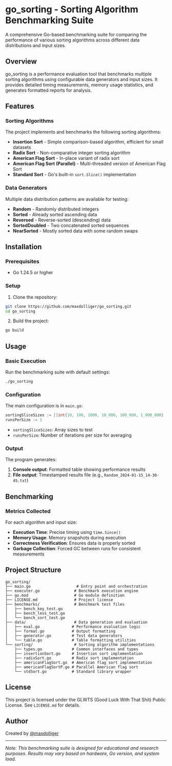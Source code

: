 # go_sorting - Sorting Algorithm Benchmarking Suite

A comprehensive Go-based benchmarking suite for comparing the performance of various sorting algorithms across different data distributions and input sizes.

## Overview

go_sorting is a performance evaluation tool that benchmarks multiple sorting algorithms using configurable data generators and input sizes. It provides detailed timing measurements, memory usage statistics, and generates formatted reports for analysis.

## Features

### Sorting Algorithms

The project implements and benchmarks the following sorting algorithms:

- **Insertion Sort** - Simple comparison-based algorithm, efficient for small datasets
- **Radix Sort** - Non-comparative integer sorting algorithm
- **American Flag Sort** - In-place variant of radix sort
- **American Flag Sort (Parallel)** - Multi-threaded version of American Flag Sort
- **Standard Sort** - Go's built-in `sort.Slice()` implementation

### Data Generators

Multiple data distribution patterns are available for testing:

- **Random** - Randomly distributed integers
- **Sorted** - Already sorted ascending data
- **Reversed** - Reverse-sorted (descending) data
- **SortedDoubled** - Two concatenated sorted sequences
- **NearSorted** - Mostly sorted data with some random swaps

## Installation

### Prerequisites

- Go 1.24.5 or higher

### Setup

1. Clone the repository:

```bash
git clone https://github.com/maxdolliger/go_sorting.git
cd go_sorting
```

2. Build the project:

```bash
go build
```

## Usage

### Basic Execution

Run the benchmarking suite with default settings:

```bash
./go_sorting
```

### Configuration

The main configuration is in `main.go`:

```go
sortingSliceSizes := []int{10, 100, 1000, 10_000, 100_000, 1_000_000}
runsPerSize := 1
```

- `sortingSliceSizes`: Array sizes to test
- `runsPerSize`: Number of iterations per size for averaging

### Output

The program generates:

1. **Console output**: Formatted table showing performance results
2. **File output**: Timestamped results file (e.g., `Random_2024-01-15_14-30-45.txt`)

## Benchmarking

### Metrics Collected

For each algorithm and input size:

- **Execution Time**: Precise timing using `time.Since()`
- **Memory Usage**: Memory snapshots during execution
- **Correctness Verification**: Ensures data is properly sorted
- **Garbage Collection**: Forced GC between runs for consistent measurements

## Project Structure

```
go_sorting/
├── main.go                    # Entry point and orchestration
├── executer.go               # Benchmark execution engine
├── go.mod                    # Go module definition
├── LICENSE.md                # Project license
├── benchmarks/               # Benchmark test files
│   ├── bench_key_test.go
│   ├── bench_less_test.go
│   └── bench_sort_test.go
├── data/                     # Data generation and evaluation
│   ├── eval.go              # Performance evaluation logic
│   ├── format.go            # Output formatting
│   ├── generator.go         # Test data generators
│   └── table.go             # Table formatting utilities
└── sorting/                  # Sorting algorithm implementations
    ├── types.go             # Common interfaces and types
    ├── insertionSort.go     # Insertion sort implementation
    ├── radixSort.go         # Radix sort implementation
    ├── americanFlagSort.go  # American flag sort implementation
    ├── americanFlagSortP.go # Parallel American flag sort
    └── stdSort.go           # Standard library wrapper
```

## License

This project is licensed under the GLWTS (Good Luck With That Shit) Public License. See `LICENSE.md` for details.

## Author

Created by [@maxdolliger](https://github.com/maxdolliger)

---

_Note: This benchmarking suite is designed for educational and research purposes. Results may vary based on hardware, Go version, and system load._

